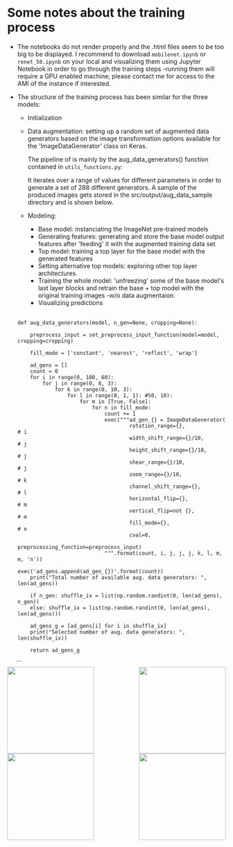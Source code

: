 # Some notes about the training process

- The notebooks do not render properly and the .html files seem to be too big to be displayed. I recommend to download ```mobilenet.ipynb``` or ```renet_50.ipynb``` on your local and visualizing them using Jupyter Notebook in order to go through the training steps -running them will require a GPU enabled machine; please contact me for access to the AMI of the instance if interested.

- The structure of the training process has been similar for the three models:

  - Initialization

  - Data augmentation: setting up a random set of augmented data generators based on the image transformation options available for the 'ImageDataGenerator' class on Keras.

    The pipeline of is mainly by the aug_data_generators() function contained in ```utils_functions.py```:

    It iterates over a range of values for different parameters in order to generate a set of 288 different generators. A sample of the produced images gets stored in the src/output/aug_data_sample directory and is shown below.
    
  - Modeling:
    - Base model: instanciating the ImageNet pre-trained models
    - Generating features: generating and store the base model output features after 'feeding' it with the augmented training data set
    - Top model: training a top layer for the base model with the generated features
    - Setting alternative top models: exploring other top layer architectures.
    - Training the whole model: 'unfreezing' some of the base model's last layer blocks and retrain the base + top model with the original training images -w/o data augmentaion.
    - Visualizing predictions<br /><br />
    

  ```
  def aug_data_generators(model, n_gen=None, cropping=None):

      preprocess_input = set_preprocess_input_function(model=model, cropping=cropping)

      fill_mode = ['constant', 'nearest', 'reflect', 'wrap']

      ad_gens = []
      count = 0
      for i in range(0, 180, 60):
          for j in range(0, 8, 3):
              for k in range(0, 10, 3):
                  for l in range(0, 1, 1): #50, 10):
                      for m in [True, False]:
                          for n in fill_mode:
                              count += 1
                              exec("""ad_gen_{} = ImageDataGenerator(
                                      rotation_range={},              # i
                                      width_shift_range={}/10,        # j
                                      height_shift_range={}/10,       # j
                                      shear_range={}/10,              # j
                                      zoom_range={}/10,               # k
                                      channel_shift_range={},         # l
                                      horizontal_flip={},             # m
                                      vertical_flip=not {},           # m
                                      fill_mode={},                   # n
                                      cval=0,                         
                                      preprocessing_function=preprocess_input)
                              """.format(count, i, j, j, j, k, l, m, m, 'n'))
                              exec('ad_gens.append(ad_gen_{})'.format(count))
      print("Total number of available aug. data generators: ", len(ad_gens))

      if n_gen: shuffle_ix = list(np.random.randint(0, len(ad_gens), n_gen))
      else: shuffle_ix = list(np.random.randint(0, len(ad_gens), len(ad_gens)))

      ad_gens_g = [ad_gens[i] for i in shuffle_ix]
      print("Selected number of aug. data generators: ", len(shuffle_ix))

      return ad_gens_g
      ```   
<img align="left" width="200" height="200" src="https://github.com/blancaag/ss_image_class/blob/building_blocks/src/output/aug_data_sample/_0_2276.png">
<img align="right" width="200" height="200" src="https://github.com/blancaag/ss_image_class/blob/building_blocks/src/output/aug_data_sample/_0_5265.png">
<img align="left" width="200" height="200" src="https://github.com/blancaag/ss_image_class/blob/building_blocks/src/output/aug_data_sample/_0_5310.png">
<img align="right" width="200" height="200" src="https://github.com/blancaag/ss_image_class/blob/building_blocks/src/output/aug_data_sample/_0_8934.png"><br /><br /><br /><br />
